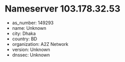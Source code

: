 # Nameserver 103.178.32.53

* as_number: 149293
* name: Unknown
* city: Dhaka
* country: BD
* organization: A2Z Network
* version: Unknown
* dnssec: Unknown
